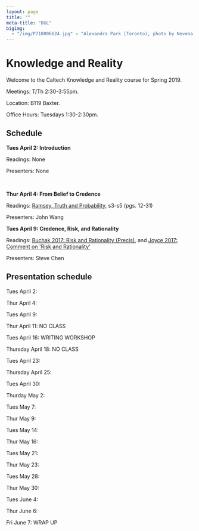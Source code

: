 ```yaml
---
layout: page 
title: ""
meta-title: "DGL"
bigimg:
  - "/img/P718006624.jpg" : "Alexandra Park (Toronto), photo by Nevena Novakovic (2017)"
---
```


# Knowledge and Reality 

Welcome to the Caltech Knowledge and Reality course for Spring 2019. 

Meetings: T/Th 2:30-3:55pm. 

Location: B119 Baxter.

Office Hours: Tuesdays 1:30-2:30pm. 

## Schedule 

**Tues April 2: Introduction** 

Readings: None

Presenters: None

<br/>

**Thur April 4: From Belief to Credence**

Readings: [Ramsey, Truth and Probability](https://core.ac.uk/download/pdf/7048428.pdf), s3-s5 (pgs. 12-31)

Presenters: John Wang

**Tues April 9: Credence, Risk, and Rationality** 

Readings: [Buchak 2017: Risk and Rationality (Precis)](hum_pl41/BuchakPrecis.pdf), and [Joyce 2017: Comment on 'Risk and Rationality'](hum_pl41/JoyceComment.pdf)

Presenters: Steve Chen


## Presentation schedule

Tues April 2: 

Thur April 4:

Tues April 9: 

Thur April 11: NO CLASS 

Tues April 16: WRITING WORKSHOP 

Thursday April 18: NO CLASS

Tues April 23: 

Thursday April 25:

Tues April 30: 

Thurday May 2:

Tues May 7:

Thur May 9:

Tues May 14:

Thur May 16:

Tues May 21:

Thur May 23:

Tues May 28:

Thur May 30:

Tues June 4:

Thur June 6:

Fri June 7: WRAP UP 





